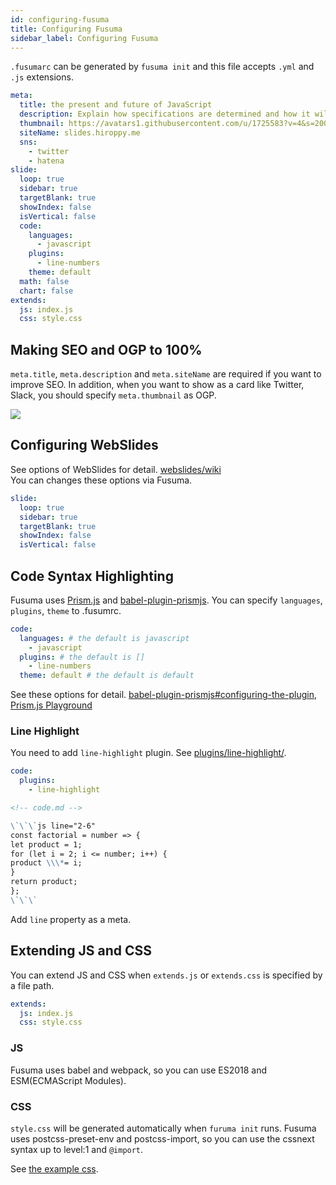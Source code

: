 ```yaml
---
id: configuring-fusuma
title: Configuring Fusuma
sidebar_label: Configuring Fusuma
---
```


`.fusumarc` can be generated by `fusuma init` and this file accepts `.yml` and `.js` extensions.

```yml
meta:
  title: the present and future of JavaScript
  description: Explain how specifications are determined and how it will be in the future.
  thumbnail: https://avatars1.githubusercontent.com/u/1725583?v=4&s=200
  siteName: slides.hiroppy.me
  sns:
    - twitter
    - hatena
slide:
  loop: true
  sidebar: true
  targetBlank: true
  showIndex: false
  isVertical: false
  code:
    languages:
      - javascript
    plugins:
      - line-numbers
    theme: default
  math: false
  chart: false
extends:
  js: index.js
  css: style.css
```

## Making SEO and OGP to 100%

`meta.title`, `meta.description` and `meta.siteName` are required if you want to improve SEO. In addition, when you want to show as a card like Twitter, Slack, you should specify `meta.thumbnail` as OGP.

![](assets/configuring-fusuma-ogp.png)

## Configuring WebSlides

See options of WebSlides for detail. [webslides/wiki](https://github.com/webslides/WebSlides/wiki/Core-API#options)  
You can changes these options via Fusuma.

```yml
slide:
  loop: true
  sidebar: true
  targetBlank: true
  showIndex: false
  isVertical: false
```

## Code Syntax Highlighting

Fusuma uses [Prism.js](https://prismjs.com/) and [babel-plugin-prismjs](https://github.com/mAAdhaTTah/babel-plugin-prismjs). You can specify `languages`, `plugins`, `theme` to .fusumrc.

```yml
code:
  languages: # the default is javascript
    - javascript
  plugins: # the default is []
    - line-numbers
  theme: default # the default is default
```

See these options for detail. [babel-plugin-prismjs#configuring-the-plugin](https://github.com/mAAdhaTTah/babel-plugin-prismjs#configuring-the-plugin), [Prism.js Playground](https://prismjs.com/test.html#language=markup)

### Line Highlight

You need to add `line-highlight` plugin. See [plugins/line-highlight/](https://prismjs.com/plugins/line-highlight/).

```yml
code:
  plugins:
    - line-highlight
```

```md
<!-- code.md -->

\`\`\`js line="2-6"
const factorial = number => {
let product = 1;
for (let i = 2; i <= number; i++) {
product \\\*= i;
}
return product;
};
\`\`\`
```

Add `line` property as a meta.

## Extending JS and CSS

You can extend JS and CSS when `extends.js` or `extends.css` is specified by a file path.

```yml
extends:
  js: index.js
  css: style.css
```

### JS

Fusuma uses babel and webpack, so you can use ES2018 and ESM(ECMAScript Modules).

### CSS

`style.css` will be generated automatically when `furuma init` runs. Fusuma uses postcss-preset-env and postcss-import, so you can use the cssnext syntax up to level:1 and `@import`.

See [the example css](https://github.com/hiroppy/fusuma/blob/master/samples/intro/style.css).
